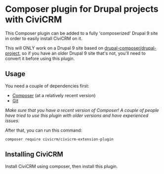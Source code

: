 # Composer plugin for Drupal projects with CiviCRM

This Composer plugin can be added to a fully 'composerized' Drupal 9 site
in order to easily install CiviCRM on it.

This will ONLY work on a Drupal 9 site based on
[drupal-composer/drupal-project](https://github.com/drupal-composer/drupal-project),
so if you have an older Drupal 9 site that's not, you'll need to convert it
before using this plugin.

## Usage

You need a couple of dependencies first:

- [Composer](https://getcomposer.org/doc/00-intro.md#installation-linux-unix-osx) (at a relatively recent version)
- [Git](https://git-scm.com/book/en/v2/Getting-Started-Installing-Git)

*Make sure that you have a recent version of Composer! A couple of people have
tried to use this plugin with older versions and have experienced issues.*

After that, you can run this command:

```
composer require civicrm/civicrm-extension-plugin
```
## Installing CiviCRM
Install CiviCRM using composer, then install this plugin.
